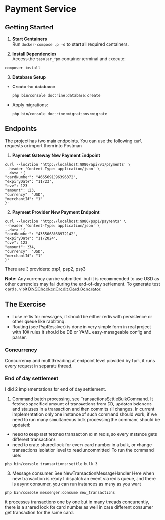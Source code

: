 # Payment Service

## Getting Started
1. **Start Containers**  
   Run `docker-compose up -d` to start all required containers.

2. **Install Dependencies**  
   Access the `tasolar_fpm` container terminal and execute:

```composer install```  


3. **Database Setup**
- Create the database:
  ```
  php bin/console doctrine:database:create
  ```
- Apply migrations:
  ```
  php bin/console doctrine:migrations:migrate
  ```

## Endpoints
The project has two main endpoints. You can use the following `curl` requests or import them into Postman.

1. **Payment Gateway New Payment Endpoint**

```
curl --location 'http://localhost:9080/api/v1/payments' \
--header 'Content-Type: application/json' \
--data '{
"cardNumber": "4665691196396372",
"expiryDate": "11/23",
"cvv": 123,
"amount": 123,
"currency": "USD",
"merchantId": "1"
}'
```


2. **Payment Provider New Payment Endpoint**
```
curl --location 'http://localhost:9080/psp1/payments' \
--header 'Content-Type: application/json' \
--data '{
"cardNumber": "4355068868972142",
"expiryDate": "11/2024",
"cvv": 123,
"amount": 234,
"currency": "USD",
"merchantId": "1"
}'
```
There are 3 providers: psp1, psp2, psp3

**Note:** Any currency can be submitted, but it is recommended to use USD as other currencies may fail during the end-of-day settlement. To generate test cards, visit [DNSChecker Credit Card Generator](https://dnschecker.org/credit-card-generator.php).

## The Exercise
- I use redis for messages, it should be either redis with persistence or other queue like rabbitmq.
- Routing (see PspResolver) is done in very simple form in real project with 100 rules it should be DB or YAML easy-manageable config and parser.

### Concurrency
Concurrency and multithreading at endpoint level provided by fpm, it runs every request in separate thread.

### End of day settlement
I did 2 implementations for end of day settlement.
1. Command batch processing, see TransactionsSettleBulkCommand.
It fetches specified amount of transactions from DB, 
updates balances and statuses in a transaction and then commits all changes.
In current implementation only one instance of such command should work, if we need to run many simultaneous bulk processing the command should be updated:
- need to keep last fetched transaction id in redis, so every instance gets different transactions
- need to crate shared lock for every card number in a bulk, or change transactions isolation level to read uncommitted.
To run the command use:
```
php bin/console transactions:settle_bulk 3
```

3. Message consumer. See NewTransactionMessageHandler
Here when new transaction is ready I dispatch an event via redis queue, and there is async consumer,
you can run instances as many as you want
```
php bin/console messenger:consume new_transactions
```
it processes transactions one by one but in many threads concurrently, there is a shared lock for card number as well in case different consumer get transaction for the same card.


